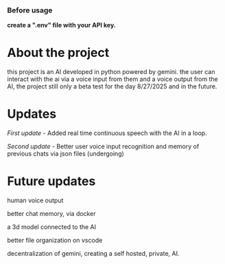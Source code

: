 ### Before usage 
**create a ".env" file with your API key.** 

# About the project

this project is an AI developed in python powered by gemini. the user can interact with the ai via a voice input from them and a voice output from the AI, the project still only a beta test for the day 8/27/2025 and in the future.

# Updates

*First update* - Added real time continuous speech with the AI in a loop.

*Second update* - Better user voice input recognition and memory of previous chats via json files (undergoing)

# Future updates
 
human voice output

better chat memory, via docker

a 3d model connected to the AI

better file organization on vscode

decentralization of gemini, creating a self hosted, private, AI.




